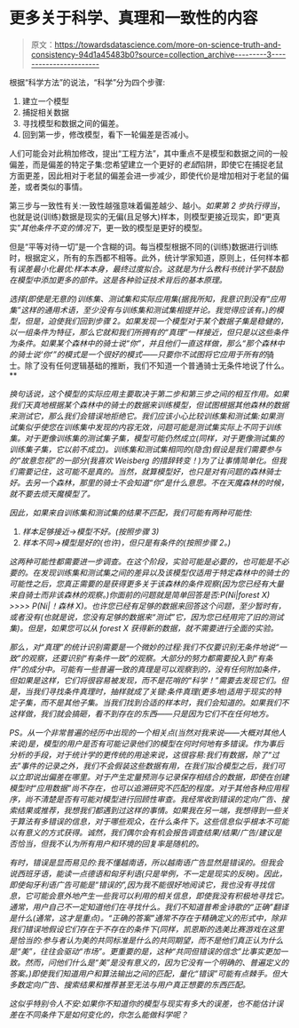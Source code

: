 # 更多关于科学、真理和一致性的内容

> 原文：<https://towardsdatascience.com/more-on-science-truth-and-consistency-94d1a45483b0?source=collection_archive---------3----------------------->

根据“科学方法”的说法，“科学”分为四个步骤:

1.  建立一个模型
2.  捕捉相关数据
3.  寻找模型和数据之间的偏差。
4.  回到第一步，修改模型，看下一轮偏差是否减小。

人们可能会对此稍加修改，提出“工程方法”，其中重点不是模型和数据之间的一般偏差，而是偏差的特定子集:您希望建立一个更好的*老鼠*陷阱，即使它在捕捉老鼠方面更差，因此相对于老鼠的偏差会进一步减少，即使代价是增加相对于老鼠的偏差，或者类似的事情。

第三步与一致性有关:一致性越强意味着偏差越少、越小。*如果第 2 步执行得当*，也就是说(训练)数据是现实的无偏(且足够大)样本，则模型更接近现实，即“更真实”*其他条件不变的情况下*，更一致的模型是更好的模型。

但是“平等对待一切”是一个含糊的词。每当模型根据不同的(训练)数据进行训练时，根据定义，所有的东西都不相等。此外，统计学家知道，原则上，任何样本都有*误差最小化最优:样本本身，最终过度拟合。这就是为什么教科书统计学不鼓励在模型中添加更多的部件。这是各种验证技术背后的基本原理。*

*选择(即使是无意的)训练集、测试集和实际应用集(据我所知，我意识到没有“应用集”这样的通用术语，至少没有与训练集和测试集相提并论。我觉得应该有。)的模型，但是，迫使我们回到步骤 2。如果发现一个模型对于某个数据子集是稳健的，以一组条件为特征，那么它就和我们所拥有的“真理”一样接近，但只是以这些条件为条件。如果某个森林中的骑士说“你”，并且他们一直这样做，那么“那个森林中的骑士说‘你’”的模式是一个很好的模式——只要你不试图将它应用于所有的*骑士。除了没有任何逻辑基础的推断，我们不知道一个普通骑士无条件地说了什么。**

*换句话说，这个模型的实际应用主要取决于第二步和第三步之间的相互作用。如果我们天真地根据某个森林中的骑士的数据来训练模型，但试图根据其他森林的数据来测试它，那么我们会错误地拒绝它。我们应该小心比较训练集和测试集:如果测试集似乎使您在训练集中发现的内容无效，问题可能是测试集实际上不同于训练集。对于更像训练集的测试集子集，模型可能仍然成立(同样，对于更像测试集的训练集子集，它以前不成立)。训练集和测试集相同的(隐含)假设是我们需要参与的“故意忽视”的一部分(我喜欢 Weisberg 的措辞转变！)为了让事情简单化。但我们需要记住，这可能不是真的。当然，就算模型好，也只是对有问题的森林骑士好。去另一个森林，那里的骑士不会知道“你”是什么意思。不在天魔森林的时候，就不要去烦天魔模型了。*

*因此，如果来自训练集和测试集的结果不匹配，我们可能有两种可能性:*

1.  *样本足够接近→模型不好。(按照步骤 3)*
2.  *样本不同→模型是好的(也许)，但只是有条件的(按照步骤 2。)*

*这两种可能性都需要进一步调查。在这个阶段，实验可能是必要的，也可能是不必要的。在发现训练集和测试集之间的差异以及该模型仅适用于特定森林中的骑士的可能性之后，您真正需要的是获得更多关于该森林的条件观察(因为您已经有大量来自骑士而非该森林的观察。)你面前的问题就是简单回答是否:P(Ni|forest X) >>>> P(Ni|！森林 X)。也许您已经有足够的数据来回答这个问题，至少暂时有，或者没有(也就是说，您没有足够的数据来“测试”它，因为您已经用完了旧的测试集)。但是，如果您可以从 forest X 获得新的数据，就不需要进行全面的实验。*

*那么，对“真理”的统计识别需要是一个微妙的过程:我们不仅要识别无条件地说“一致”的观察，还要识别“有条件一致”的观察。大部分的努力都需要投入到“有条件”的成分中。可能有一些普遍一致的真理是可以观察到的，没有任何附加条件，但如果是这样，它们将很容易被发现，而不是花哨的“科学！”需要去发现它们。但是，当我们寻找条件真理时，抽样就成了关键:条件真理(更多地)适用于现实的特定子集，而不是其他子集。当我们找到合适的样本时，我们会知道的。如果我们不这样做，我们就会搞砸，看不到存在的东西——只是因为它们不在任何地方。*

*PS。从一个非常普遍的经历中出现的一个相关点(当然对我来说——大概对其他人来说)是，模型的用户是否有可能记录他们的模型在何时何地有多错误。作为事后分析的手段，对于统计学的更传统的用途来说，这很容易:我们有数据，除了“过去”事件的记录之外，我们不会假装这些数据有用，在我们拟合模型之后，我们可以立即说出偏差在哪里。对于产生定量预测与记录保存相结合的数据，即使在创建模型时“应用数据”尚不存在，也可以追溯研究不匹配的程度。对于其他各种应用程序，尚不清楚是否有可能对模型进行回顾性审查。我经常收到错误的定向广告、搜索结果或推荐，我想我们都遇到过这样的事情。如果我在另一端，我想得到一些关于算法有多错误的信息，对于哪些观众，在什么条件下。这些信息似乎根本不可能以有意义的方式获得。诚然，我们偶尔会有机会报告调查结果/结果/广告/建议是否恰当，但我不认为所有用户和环境的回复率是随机的。*

*有时，错误是显而易见的:我不懂越南语，所以越南语广告显然是错误的。但我会说西班牙语，能读一点德语和匈牙利语(只是举例，不一定是现实的反映)。因此，即使匈牙利语广告可能是“错误的”,因为我不能很好地阅读它，我也没有寻找信息，它可能会意外地产生一些我可以利用的相关信息，即使我没有积极地寻找它。通常，用户自己不一定知道他们在寻找什么。我们不知道普希金诗歌的“正确”翻译是什么(通常，这才是重点)。“正确的答案”通常不存在于精确定义的形式中，除非我们错误地假设它们存在于不存在的条件下(同样，凯恩斯的选美比赛游戏在这里是恰当的:参与者认为美的共同标准是什么的共同期望，而不是他们真正认为什么是“美”，往往会驱动“市场”。更重要的是，这种“共同但错误的信念”比事实更加一致。然而，问他们什么是“美”是没有意义的，因为它没有一个明确的、普遍定义的答案。)即使我们知道用户和算法输出之间的匹配，量化“错误”可能有点棘手。但大多数定向广告、搜索结果和推荐甚至无法与用户真正想要的东西匹配。*

*这似乎特别令人不安:如果你不知道你的模型与现实有多大的误差，也不能估计误差在不同条件下是如何变化的，你怎么能做科学呢？*